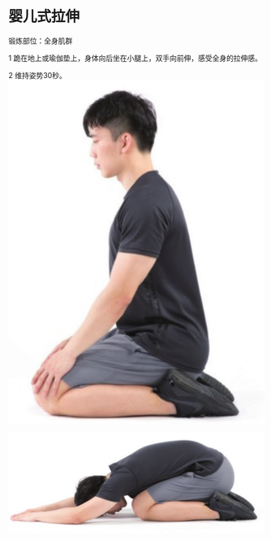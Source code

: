 # 婴儿式拉伸

锻炼部位：全身肌群

1 跪在地上或瑜伽垫上，身体向后坐在小腿上，双手向前伸，感受全身的拉伸感。

2 维持姿势30秒。
![](Pasted%20image%2020230625211747.png)


![](Pasted%20image%2020230625211801.png)